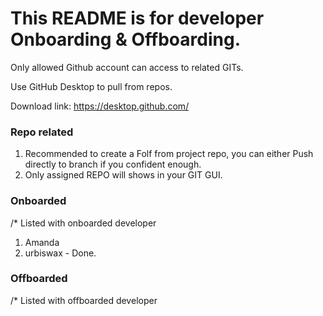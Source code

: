 # This README is for developer Onboarding & Offboarding.

Only allowed Github account can access to related GITs.

Use GitHub Desktop to pull from repos.

Download link: https://desktop.github.com/


### Repo related

1) Recommended to create a Folf from project repo, you can either Push directly to branch if you confident enough.
2) Only assigned REPO will shows in your GIT GUI.



### Onboarded
/* Listed with onboarded developer
1) Amanda
2) urbiswax - Done.

### Offboarded
/* Listed with offboarded developer
